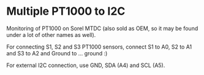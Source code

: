 # Multiple PT1000 to I2C
Monitoring of PT1000 on Sorel MTDC (also sold as OEM, so it may be found under a lot of other names as well).

For connecting S1, S2 and S3 PT1000 sensors, connect S1 to A0, S2 to A1 and S3 to A2 and Ground to ... ground :)

For external I2C connection, use GND, SDA (A4) and SCL (A5).
